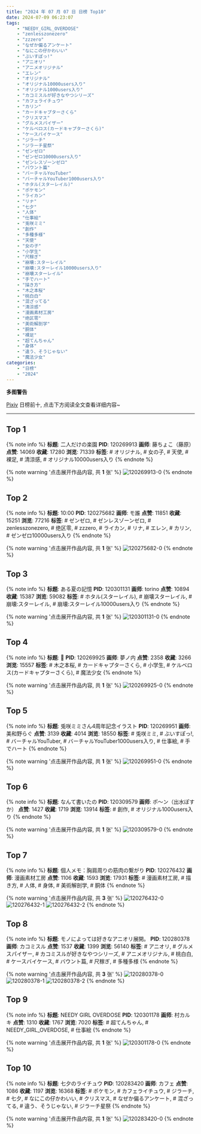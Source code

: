 ```yaml
---
title: "2024 年 07 月 07 日 日榜 Top10"
date: 2024-07-09 06:23:07
tags:
    - "NEEDY_GIRL_OVERDOSE"
    - "zenlesszonezero"
    - "zzzero"
    - "なぜか偏るアンケート"
    - "なにこの仔かわいい"
    - "ぶいすぽっ!"
    - "アニオリ"
    - "アニメオリジナル"
    - "エレン"
    - "オリジナル"
    - "オリジナル10000users入り"
    - "オリジナル1000users入り"
    - "カコミスルが好きなやつシリーズ"
    - "カフェライチュウ"
    - "カリン"
    - "カードキャプターさくら"
    - "クリスマス"
    - "グルメスパイザー"
    - "ケルベロス(カードキャプターさくら)"
    - "ケースバイケース"
    - "ジラーチ"
    - "ジラーチ星祭"
    - "ゼンゼロ"
    - "ゼンゼロ10000users入り"
    - "ゼンレスゾーンゼロ"
    - "バウント篇"
    - "バーチャルYouTuber"
    - "バーチャルYouTuber1000users入り"
    - "ホタル(スターレイル)"
    - "ポケモン"
    - "ライカン"
    - "リナ"
    - "七夕"
    - "人体"
    - "仕事絵"
    - "兎咲ミミ"
    - "創作"
    - "多種多様"
    - "天使"
    - "女の子"
    - "小学生"
    - "尺稼ぎ"
    - "崩壊:スターレイル"
    - "崩壊:スターレイル10000users入り"
    - "崩壊スターレイル"
    - "手でハート"
    - "描き方"
    - "木之本桜"
    - "桃白白"
    - "混ざってる"
    - "清涼感"
    - "漫画素材工房"
    - "绝区零"
    - "美術解剖学"
    - "胴体"
    - "裸足"
    - "超てんちゃん"
    - "身体"
    - "違う、そうじゃない"
    - "魔法少女"
categories:
    - "日榜"
    - "2024"
---
```


<i class="fa fa-triangle-exclamation"></i>**多图警告**<i class="fa fa-triangle-exclamation"></i>

[Pixiv](https://www.pixiv.net/) 日榜前十, 点击下方阅读全文查看详细内容~

<!-- more -->

---

## Top 1

{% note info %}
**标题**: 二人だけの楽園
**PID**: 120269913 **画师**: 藤ちょこ（藤原）
**点赞**: 14069 **收藏**: 17280 **浏览**: 71339
**标签**: # オリジナル, # 女の子, # 天使, # 裸足, # 清涼感, # オリジナル10000users入り
{% endnote %}

{% note warning '点击展开作品内容, 共 **1** 张' %}
![120269913-0](https://i.pixiv.re/img-original/img/2024/07/06/00/00/33/120269913_p0.png)
{% endnote %}

## Top 2

{% note info %}
**标题**: 10:00
**PID**: 120275682 **画师**: モ誰
**点赞**: 11851 **收藏**: 15251 **浏览**: 77216
**标签**: # ゼンゼロ, # ゼンレスゾーンゼロ, # zenlesszonezero, # 绝区零, # zzzero, # ライカン, # リナ, # エレン, # カリン, # ゼンゼロ10000users入り
{% endnote %}

{% note warning '点击展开作品内容, 共 **1** 张' %}
![120275682-0](https://i.pixiv.re/img-original/img/2024/07/06/04/54/56/120275682_p0.jpg)
{% endnote %}

## Top 3

{% note info %}
**标题**: ある夏の記憶
**PID**: 120301131 **画师**: torino
**点赞**: 10894 **收藏**: 15387 **浏览**: 59082
**标签**: # ホタル(スターレイル), # 崩壊スターレイル, # 崩壊:スターレイル, # 崩壊:スターレイル10000users入り
{% endnote %}

{% note warning '点击展开作品内容, 共 **1** 张' %}
![120301131-0](https://i.pixiv.re/img-original/img/2024/07/07/00/00/33/120301131_p0.jpg)
{% endnote %}

## Top 4

{% note info %}
**标题**: 🌸
**PID**: 120269925 **画师**: 夢ノ内
**点赞**: 2358 **收藏**: 3266 **浏览**: 15557
**标签**: # 木之本桜, # カードキャプターさくら, # 小学生, # ケルベロス(カードキャプターさくら), # 魔法少女
{% endnote %}

{% note warning '点击展开作品内容, 共 **1** 张' %}
![120269925-0](https://i.pixiv.re/img-original/img/2024/07/06/00/00/35/120269925_p0.jpg)
{% endnote %}

## Top 5

{% note info %}
**标题**: 兎咲ミミさん4周年記念イラスト
**PID**: 120269951 **画师**: 美和野らぐ
**点赞**: 3139 **收藏**: 4014 **浏览**: 18550
**标签**: # 兎咲ミミ, # ぶいすぽっ!, # バーチャルYouTuber, # バーチャルYouTuber1000users入り, # 仕事絵, # 手でハート
{% endnote %}

{% note warning '点击展开作品内容, 共 **1** 张' %}
![120269951-0](https://i.pixiv.re/img-original/img/2024/07/06/00/00/40/120269951_p0.png)
{% endnote %}

## Top 6

{% note info %}
**标题**: なんて書いたの
**PID**: 120309579 **画师**: ポ～ン（出水ぽすか）
**点赞**: 1427 **收藏**: 1719 **浏览**: 13914
**标签**: # 創作, # オリジナル1000users入り
{% endnote %}

{% note warning '点击展开作品内容, 共 **1** 张' %}
![120309579-0](https://i.pixiv.re/img-original/img/2024/07/07/07/30/02/120309579_p0.jpg)
{% endnote %}

## Top 7

{% note info %}
**标题**: 個人メモ：胸肩周りの筋肉の繋がり
**PID**: 120276432 **画师**: 漫画素材工房
**点赞**: 1106 **收藏**: 1593 **浏览**: 17931
**标签**: # 漫画素材工房, # 描き方, # 人体, # 身体, # 美術解剖学, # 胴体
{% endnote %}

{% note warning '点击展开作品内容, 共 **3** 张' %}
![120276432-0](https://i.pixiv.re/img-original/img/2024/07/06/06/00/12/120276432_p0.jpg)
![120276432-1](https://i.pixiv.re/img-original/img/2024/07/06/06/00/12/120276432_p1.jpg)
![120276432-2](https://i.pixiv.re/img-original/img/2024/07/06/06/00/12/120276432_p2.jpg)
{% endnote %}

## Top 8

{% note info %}
**标题**: モノによっては好きなアニオリ展開。
**PID**: 120280378 **画师**: カコミスル
**点赞**: 1537 **收藏**: 1399 **浏览**: 56140
**标签**: # アニオリ, # グルメスパイザー, # カコミスルが好きなやつシリーズ, # アニメオリジナル, # 桃白白, # ケースバイケース, # バウント篇, # 尺稼ぎ, # 多種多様
{% endnote %}

{% note warning '点击展开作品内容, 共 **3** 张' %}
![120280378-0](https://i.pixiv.re/img-original/img/2024/07/06/10/38/11/120280378_p0.jpg)
![120280378-1](https://i.pixiv.re/img-original/img/2024/07/06/10/38/11/120280378_p1.jpg)
![120280378-2](https://i.pixiv.re/img-original/img/2024/07/06/10/38/11/120280378_p2.jpg)
{% endnote %}

## Top 9

{% note info %}
**标题**: NEEDY GIRL OVERDOSE
**PID**: 120301178 **画师**: 村カルキ
**点赞**: 1310 **收藏**: 1767 **浏览**: 7020
**标签**: # 超てんちゃん, # NEEDY_GIRL_OVERDOSE, # 仕事絵
{% endnote %}

{% note warning '点击展开作品内容, 共 **1** 张' %}
![120301178-0](https://i.pixiv.re/img-original/img/2024/07/07/00/00/46/120301178_p0.jpg)
{% endnote %}

## Top 10

{% note info %}
**标题**: 七夕のライチュウ
**PID**: 120283420 **画师**: カフェ
**点赞**: 1086 **收藏**: 1197 **浏览**: 16368
**标签**: # ポケモン, # カフェライチュウ, # ジラーチ, # 七夕, # なにこの仔かわいい, # クリスマス, # なぜか偏るアンケート, # 混ざってる, # 違う、そうじゃない, # ジラーチ星祭
{% endnote %}

{% note warning '点击展开作品内容, 共 **1** 张' %}
![120283420-0](https://i.pixiv.re/img-original/img/2024/07/06/13/15/03/120283420_p0.jpg)
{% endnote %}
